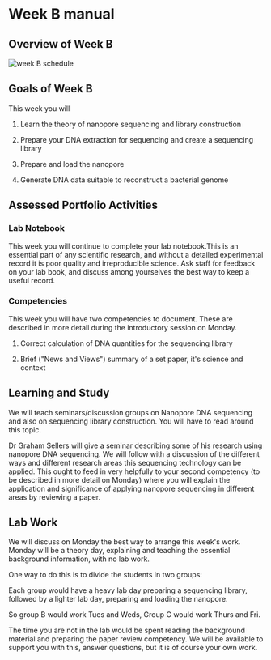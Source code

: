 # Week B manual

## Overview of Week B

![week B schedule](../images/weekB_timetable.png)

## Goals of Week B

This week you will

1. Learn the theory of nanopore sequencing and library construction

2. Prepare your DNA extraction for sequencing and create a sequencing library

3. Prepare and load the nanopore

4. Generate DNA data suitable to reconstruct a bacterial genome

## Assessed Portfolio Activities

### Lab Notebook

This week you will continue to complete your lab notebook.This is an
essential part of any scientific research, and without a detailed
experimental record it is poor quality and irreproducible science. Ask
staff for feedback on your lab book, and discuss among yourselves the
best way to keep a useful record.

### Competencies

This week you will have two competencies to document. These are
described in more detail during the introductory session on Monday.

1. Correct calculation of DNA quantities for the sequencing library

2. Brief ("News and Views") summary of a set paper, it\'s science and context

## Learning and Study

We will teach seminars/discussion groups on Nanopore DNA sequencing and
also on sequencing library construction. You will have to read around
this topic.

Dr Graham Sellers will give a seminar describing some of his research
using nanopore DNA sequencing. We will follow with a discussion of the
different ways and different research areas this sequencing technology
can be applied. This ought to feed in very helpfully to your second
competency (to be described in more detail on Monday) where you will
explain the application and significance of applying nanopore sequencing
in different areas by reviewing a paper.

## Lab Work

We will discuss on Monday the best way to arrange this week's work.
Monday will be a theory day, explaining and teaching the essential
background information, with no lab work.

One way to do this is to divide the students in two groups:

Each group would have a heavy lab day preparing a sequencing library,
followed by a lighter lab day, preparing and loading the nanopore.

So group B would work Tues and Weds, Group C would work Thurs and Fri.

The time you are not in the lab would be spent reading the background
material and preparing the paper review competency. We will be available
to support you with this, answer questions, but it is of course your own
work.
